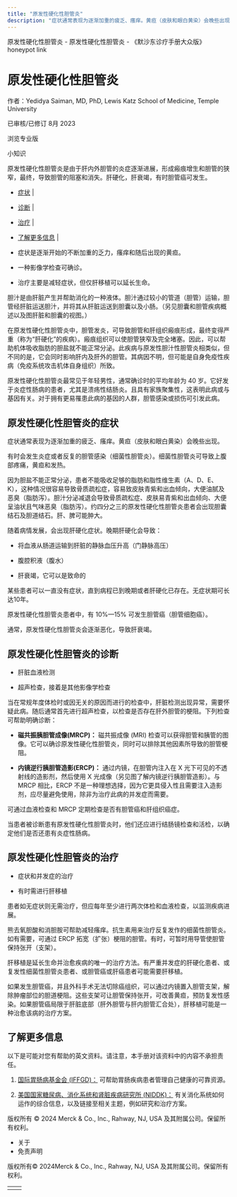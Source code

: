 ```yaml
---
title: "原发性硬化性胆管炎"
description: "症状通常表现为逐渐加重的疲乏、瘙痒。黄疸（皮肤和眼白黄染）会晚些出现。"
---
```


﻿原发性硬化性胆管炎 \- 原发性硬化性胆管炎 \- 《默沙东诊疗手册大众版》 honeypot link

# 原发性硬化性胆管炎

作者：Yedidya Saiman, MD, PhD, Lewis Katz School of Medicine, Temple University

已审核/已修订 8月 2023

浏览专业版

小知识

原发性硬化性胆管炎是由于肝内外胆管的炎症逐渐进展，形成瘢痕增生和胆管的狭窄，最终，导致胆管的阻塞和消失。肝硬化，肝衰竭，有时胆管癌可发生。

- [症状](#症状_v759368_zh) \|
- [诊断](#诊断_v759390_zh) \|
- [治疗](#治疗_v759407_zh) \|
- [了解更多信息](#了解更多信息_v55621192_zh) \|

- 症状是逐渐开始的不断加重的乏力，瘙痒和随后出现的黄疸。

- 一种影像学检查可确诊。

- 治疗主要是减轻症状，但仅肝移植可以延长生命。


胆汁是由肝脏产生并帮助消化的一种液体。胆汁通过较小的管道（胆管）运输，胆管经肝脏运送胆汁，并将其从肝脏运送到胆囊以及小肠。（另见胆囊和胆管疾病概述以及图肝脏和胆囊的视图。）

在原发性硬化性胆管炎中，胆管发炎，可导致胆管和肝组织瘢痕形成，最终变得严重（称为“肝硬化”的疾病）。瘢痕组织可以使胆管狭窄及完全堵塞。因此，可以帮助机体吸收脂肪的胆盐就不能正常分泌。此疾病与原发性胆汁性胆管炎相类似，但不同的是，它会同时影响肝内及肝外的胆管。其病因不明，但可能是自身免疫性疾病（免疫系统攻击机体自身组织）所致。

原发性硬化性胆管炎最常见于年轻男性，通常确诊时的平均年龄为 40 岁。它好发于炎症性肠病的患者，尤其是溃疡性结肠炎。且具有家族聚集性，这表明此病或与基因有关。对于拥有更易罹患此病的基因的人群，胆管感染或损伤可引发此病。

## 原发性硬化性胆管炎的症状

症状通常表现为逐渐加重的疲乏、瘙痒。黄疸（皮肤和眼白黄染）会晚些出现。

有时会发生炎症或者反复的胆管感染（细菌性胆管炎）。细菌性胆管炎可导致上腹部疼痛，黄疸和发热。

因为胆盐不能正常分泌，患者不能吸收足够的脂肪和脂性维生素（A、D、E、K），这种情况很容易导致骨质疏松症，容易致皮肤青紫和出血倾向，大便油腻及恶臭（脂肪泻）。胆汁分泌减退会导致骨质疏松症、皮肤易青紫和出血倾向、大便呈油状且气味恶臭（脂肪泻）。约四分之三的原发性硬化性胆管炎患者会出现胆囊结石及胆道结石。肝、脾可能肿大。

随着病情发展，会出现肝硬化症状。晚期肝硬化会导致：

- 将血液从肠道运输到肝脏的静脉血压升高（门静脉高压）

- 腹腔积液（腹水）

- 肝衰竭，它可以是致命的


某些患者可以一直没有症状，直到病程已到晚期或者肝硬化已存在。无症状期可长达10年。

原发性硬化性胆管炎患者中，有 10%—15% 可发生胆管癌（胆管细胞癌）。

通常，原发性硬化性胆管炎会逐渐恶化，导致肝衰竭。

## 原发性硬化性胆管炎的诊断

- 肝脏血液检测

- 超声检查，接着是其他影像学检查


当在常规年度体检时或因无关的原因而进行的检查中，肝脏检测出现异常，需要怀疑此病。随后通常首先进行超声检查，以检查是否存在肝外胆管的梗阻。下列检查可帮助明确诊断：

- **磁共振胰胆管成像(MRCP)：** 磁共振成像 (MRI) 检查可以获得胆管和胰管的图像。它可以确诊原发性硬化性胆管炎，同时可以排除其他因素所导致的胆管梗阻。

- **内镜逆行胰胆管造影(ERCP)：** 通过内镜，在胆管内注入在 X 光下可见的不透射线的造影剂，然后使用 X 光成像（另见图了解内镜逆行胰胆管造影）。与 MRCP 相比，ERCP 不是一种理想选择，因为它更具侵入性且需要注入造影剂，应尽量避免使用，除非为治疗此病的并发症而需要。


可通过血液检查和 MRCP 定期检查是否有胆管癌和肝组织癌症。

当患者被诊断患有原发性硬化性胆管炎时，他们还应进行结肠镜检查和活检，以确定他们是否还患有炎症性肠病。

## 原发性硬化性胆管炎的治疗

- 症状和并发症的治疗

- 有时需进行肝移植


患者如无症状则无需治疗，但应每年至少进行两次体检和血液检查，以监测疾病进展。

熊去氧胆酸和消胆胺可帮助减轻瘙痒。抗生素用来治疗反复发作的细菌性胆管炎。如有需要，可通过 ERCP 拓宽（扩张）梗阻的胆管。有时，可暂时用导管使胆管保持张开（支架）。

肝移植是延长生命并治愈疾病的唯一的治疗方法。有严重并发症的肝硬化患者、或复发性细菌性胆管炎患者、或胆管癌或肝癌患者可能需要肝移植。

如果发生胆管癌，并且外科手术无法切除癌组织，可以通过内镜置入胆管支架，解除肿瘤部位的胆道梗阻。这些支架可让胆管保持张开，可改善黄疸，预防复发性感染。如果胆管癌局限于肝脏底部（肝外胆管与肝内胆管汇合处），肝移植可能是一种治愈该病的治疗方案。

## 了解更多信息

以下是可能对您有帮助的英文资料。请注意，本手册对该资料中的内容不承担责任。

1. [国际胃肠病基金会 (IFFGD)：](http://www.iffgd.org/) 可帮助胃肠疾病患者管理自己健康的可靠资源。

2. [美国国家糖尿病、消化系统和肾脏疾病研究所 (NIDDK)：](https://www.niddk.nih.gov/) 有关消化系统如何运作的综合信息，以及链接至相关主题，例如研究和治疗方案。




版权所有 © 2024
Merck & Co., Inc., Rahway, NJ, USA 及其附属公司。保留所有权利。

- 关于
- 免责声明

版权所有© 2024Merck & Co., Inc., Rahway, NJ, USA 及其附属公司。保留所有权利。

|     |     |
| --- | --- |
|  |  |